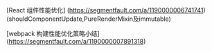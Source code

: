 

[React 组件性能优化]
(https://segmentfault.com/a/1190000006741741) (shouldComponentUpdate,PureRenderMixin及immutable)

[webpack 构建性能优化策略小结]
(https://segmentfault.com/a/1190000007891318)
